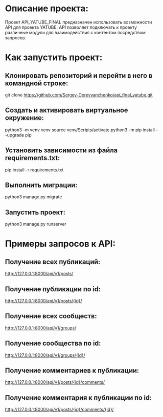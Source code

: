 # Описание проекта:

Проект API_YATUBE_FINAL предназначен использовать возможности API для проекта YATUBE. API позволяет подключать к проекту различные модули для взаимодействия с контентом посредством запросов.

# Как запустить проект:

## Клонировать репозиторий и перейти в него в командной строке:
git clone https://github.com/Sergey-Derevyanchenko/api_final_yatube.git

## Cоздать и активировать виртуальное окружение:
python3 -m venv venv
source venv/Scripts/activate
python3 -m pip install --upgrade pip

## Установить зависимости из файла requirements.txt:
pip install -r requirements.txt

## Выполнить миграции:
python3 manage.py migrate

## Запустить проект:
python3 manage.py runserver

# Примеры запросов к API:

## Получение всех публикаций:
http://127.0.0.1:8000/api/v1/posts/
## Получение публикации по id:
http://127.0.0.1:8000/api/v1/posts/{id}/
## Получение всех сообществ:
http://127.0.0.1:8000/api/v1/groups/
## Получение сообщества по id:
http://127.0.0.1:8000/api/v1/groups/{id}/
## Получение комментариев к публикации:
http://127.0.0.1:8000/api/v1/posts/{id}/comments/
## Получение комментария к публикации по id:
http://127.0.0.1:8000/api/v1/posts/{id}/comments/{id}/
